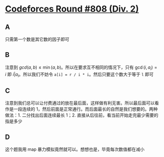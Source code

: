 # [Codeforces Round #808 (Div. 2)](https://codeforces.com/contest/1708/problems)

## A

只需第一个数是其它数的因子即可

## B

注意到 $gcd(a, b) \leq \min(a, b)$。所以在要求互不相同的情况下，只有 $\gcd(i, a_i) = i$ 即 $i | a_i$。所以我们不妨令 `a[i] = r / i * i`。然后只要这个数大于等于 `l` 即可

## C

注意到我们总可以让付费通过的放在最后面，这样做有利无害。所以最后面可以看作是一段连续的 1，然后前面是正常通行。而后面最长的自然是我们想要的。两种做法：1. 二分找出后面连续最长 1；2. 直接从后往前，看当前开始走完最少需要的指是多少

## D

这个题我用 map 暴力模拟竟然就可以。想想也是，毕竟每次数值都在减小